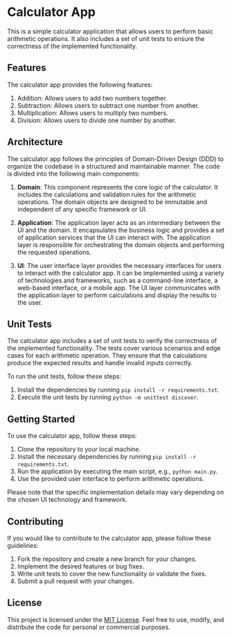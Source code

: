 # Calculator App

This is a simple calculator application that allows users to perform basic arithmetic operations. It also includes a set of unit tests to ensure the correctness of the implemented functionality.

## Features

The calculator app provides the following features:

1. Addition: Allows users to add two numbers together.
2. Subtraction: Allows users to subtract one number from another.
3. Multiplication: Allows users to multiply two numbers.
4. Division: Allows users to divide one number by another.

## Architecture

The calculator app follows the principles of Domain-Driven Design (DDD) to organize the codebase in a structured and maintainable manner. The code is divided into the following main components:

1. **Domain**: This component represents the core logic of the calculator. It includes the calculations and validation rules for the arithmetic operations. The domain objects are designed to be immutable and independent of any specific framework or UI.

2. **Application**: The application layer acts as an intermediary between the UI and the domain. It encapsulates the business logic and provides a set of application services that the UI can interact with. The application layer is responsible for orchestrating the domain objects and performing the requested operations.

3. **UI**: The user interface layer provides the necessary interfaces for users to interact with the calculator app. It can be implemented using a variety of technologies and frameworks, such as a command-line interface, a web-based interface, or a mobile app. The UI layer communicates with the application layer to perform calculations and display the results to the user.

## Unit Tests

The calculator app includes a set of unit tests to verify the correctness of the implemented functionality. The tests cover various scenarios and edge cases for each arithmetic operation. They ensure that the calculations produce the expected results and handle invalid inputs correctly.

To run the unit tests, follow these steps:

1. Install the dependencies by running `pip install -r requirements.txt`.
2. Execute the unit tests by running `python -m unittest discover`.

## Getting Started

To use the calculator app, follow these steps:

1. Clone the repository to your local machine.
2. Install the necessary dependencies by running `pip install -r requirements.txt`.
3. Run the application by executing the main script, e.g., `python main.py`.
4. Use the provided user interface to perform arithmetic operations.

Please note that the specific implementation details may vary depending on the chosen UI technology and framework.

## Contributing

If you would like to contribute to the calculator app, please follow these guidelines:

1. Fork the repository and create a new branch for your changes.
2. Implement the desired features or bug fixes.
3. Write unit tests to cover the new functionality or validate the fixes.
4. Submit a pull request with your changes.

## License

This project is licensed under the [MIT License](LICENSE). Feel free to use, modify, and distribute the code for personal or commercial purposes.